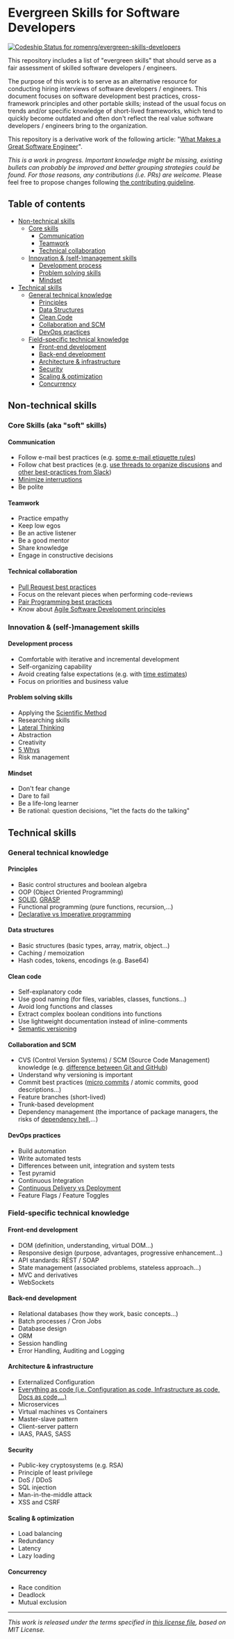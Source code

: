 # Evergreen Skills for Software Developers
[![Codeship Status for romenrg/evergreen-skills-developers](https://app.codeship.com/projects/57d86950-fee3-0136-cc17-56b6e41314e7/status?branch=master)](https://app.codeship.com/projects/322711)

This repository includes a list of "evergreen skills" that should serve as a fair assessment of skilled software developers / engineers.

The purpose of this work is to serve as an alternative resource for conducting hiring interviews of software developers / engineers. This document focuses on software development best practices, cross-framework principles and other portable skills; instead of the usual focus on trends and/or specific knowledge of short-lived frameworks, which tend to quickly become outdated and often don't reflect the real value software developers / engineers bring to the organization.

This repository is a derivative work of the following article: "[What Makes a Great Software Engineer](https://www.romenrg.com/blog/2018/12/29/what-makes-a-great-software-engineer)".

_This is a work in progress. Important knowledge might be missing, existing bullets can probably be improved and better grouping strategies could be found. For those reasons, any contributions (i.e. PRs) are welcome._ Please feel free to propose changes following [the contributing guideline](CONTRIBUTING.md).

## Table of contents

- [Non-technical skills](#non-technical-skills)
  - [Core skills](#core-skills-aka-soft-skills)
    - [Communication](#communication)
    - [Teamwork](#teamwork)
    - [Technical collaboration](#technical-collaboration)
  - [Innovation & (self-)management skills](#innovation--self-management-skills)
    - [Development process](#development-process)
    - [Problem solving skills](#problem-solving-skills)
    - [Mindset](#mindset)
- [Technical skills](#technical-skills)
  - [General technical knowledge](#general-technical-knowledge)
    - [Principles](#principles)
    - [Data Structures](#data-structures) 
    - [Clean Code](#clean-code)
    - [Collaboration and SCM](#collaboration-and-SCM)
    - [DevOps practices](#devops-practices)
  - [Field-specific technical knowledge](#field-specific-technical-knowledge)
    - [Front-end development](#front-end-development)
    - [Back-end development](#back-end-development)
    - [Architecture & infrastructure](#architecture--infrastructure)
    - [Security](#security)
    - [Scaling & optimization](#scaling--optimization)
    - [Concurrency](#concurrency)


## Non-technical skills

### Core Skills (aka "soft" skills)

#### Communication

* Follow e-mail best practices (e.g. [some e-mail etiquette rules](https://www.grammarly.com/blog/email-etiquette-rules-to-know/))
* Follow chat best practices (e.g. [use threads to organize discusions](https://slack.com/intl/en-es/help/articles/115000769927-Use-threads-to-organize-discussions-) and [other best-practices from Slack](https://blog.rescuetime.com/slack-focus-guide/))
* [Minimize interruptions](https://jaxenter.com/aaaand-gone-true-cost-interruptions-128741.html)
* Be polite

#### Teamwork

* Practice empathy
* Keep low egos
* Be an active listener
* Be a good mentor
* Share knowledge
* Engage in constructive decisions

#### Technical collaboration

* [Pull Request best practices](https://blog.github.com/2015-01-21-how-to-write-the-perfect-pull-request/)
* Focus on the relevant pieces when performing code-reviews
* [Pair Programming best practices](https://martinfowler.com/articles/on-pair-programming.html)
* Know about [Agile Software Development principles](https://agilemanifesto.org/principles.html)

### Innovation & (self-)management skills

#### Development process

* Comfortable with iterative and incremental development
* Self-organizing capability
* Avoid creating false expectations (e.g. with [time estimates](https://www.romenrg.com/blog/2015/09/28/why-asking-developers-for-time-estimates-in-software-projects-is-a-terrible-idea-and-how-to-bypass-it-with-scrum/))
* Focus on priorities and business value

#### Problem solving skills

* Applying the [Scientific Method](https://en.wikipedia.org/wiki/Scientific_method)
* Researching skills
* [Lateral Thinking](https://www.edwddebono.com/lateral-thinking)
* Abstraction
* Creativity
* [5 Whys](http://en.wikipedia.org/wiki/5_Whys)
* Risk management

#### Mindset

* Don't fear change
* Dare to fail
* Be a life-long learner
* Be rational: question decisions, "let the facts do the talking"

## Technical skills

### General technical knowledge

#### Principles

 * Basic control structures and boolean algebra
 * OOP (Object Oriented Programming)
 * [SOLID](https://en.wikipedia.org/wiki/SOLID), [GRASP](https://en.wikipedia.org/wiki/GRASP_(object-oriented_design))
 * Functional programming (pure functions, recursion,...)
 * [Declarative vs Imperative programming](http://amzotti.github.io/programming%20paradigms/2015/02/13/what-is-the-difference-between-procedural-function-imperative-and-declarative-programming-paradigms/)

#### Data structures

 * Basic structures (basic types, array, matrix, object...)
 * Caching / memoization
 * Hash codes, tokens, encodings (e.g. Base64)

#### Clean code

 * Self-explanatory code
 * Use good naming (for files, variables, classes, functions...)
 * Avoid long functions and classes
 * Extract complex boolean conditions into functions
 * Use lightweight documentation instead of inline-comments
 * [Semantic versioning](https://semver.org/)

#### Collaboration and SCM

 * CVS (Control Version Systems) / SCM (Source Code Management) knowledge (e.g. [difference between Git and GitHub](https://stackoverflow.com/a/13321586))
 * Understand why versioning is important
 * Commit best practices ([micro commits](https://lucasr.org/2011/01/29/micro-commits/) / atomic commits, good descriptions...)
 * Feature branches (short-lived)
 * Trunk-based development
 * Dependency management (the importance of package managers, the risks of [dependency hell](https://en.wikipedia.org/wiki/Dependency_hell),...)

#### DevOps practices

 * Build automation 
 * Write automated tests
 * Differences between unit, integration and system tests
 * Test pyramid
 * Continuous Integration
 * [Continuous Delivery vs Deployment](https://www.romenrg.com/blog/2017/12/31/continuous-integration-delivery-deployment/)
 * Feature Flags / Feature Toggles

### Field-specific technical knowledge

#### Front-end development

 * DOM (definition, understanding, virtual DOM...)
 * Responsive design (purpose, advantages, progressive enhancement...)
 * API standards: REST / SOAP
 * State management (associated problems, stateless approach...)
 * MVC and derivatives
 * WebSockets

#### Back-end development

 * Relational databases (how they work, basic concepts...)
 * Batch processes / Cron Jobs
 * Database design
 * ORM
 * Session handling
 * Error Handling, Auditing and Logging

#### Architecture & infrastructure

 * Externalized Configuration
 * [Everything as code (i.e. Configuration as code, Infrastructure as code, Docs as code,...)](https://www.romenrg.com/blog/2019/12/31/everything-as-code/)
 * Microservices
 * Virtual machines vs Containers
 * Master-slave pattern
 * Client-server pattern
 * IAAS, PAAS, SASS

#### Security

 * Public-key cryptosystems (e.g. RSA)
 * Principle of least privilege
 * DoS / DDoS
 * SQL injection
 * Man-in-the-middle attack
 * XSS and CSRF

#### Scaling & optimization

 * Load balancing
 * Redundancy
 * Latency
 * Lazy loading

#### Concurrency

 * Race condition
 * Deadlock
 * Mutual exclusion

---

_This work is released under the terms specified in [this license file](LICENSE), based on MIT License._
